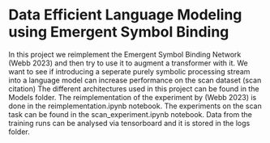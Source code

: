 # Data Efficient Language Modeling using Emergent Symbol Binding

In this project we reimplement the Emergent Symbol Binding Network (Webb 2023) and then try to use it to augment a transformer with it. We want to see if introducing a seperate purely symbolic processing stream into a language model can increase performance on the scan dataset (scan citation)
The different architectures used in this project can be found in the Models folder. The reimplementation of the experiment by (Webb 2023) is done in the reimplementation.ipynb notebook. The experiments on the scan task can be found in the scan_experiment.ipynb notebook. Data from the training runs can be analysed via tensorboard and it is stored in the logs folder.
